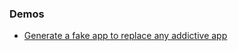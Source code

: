 ### Demos

- [Generate a fake app to replace any addictive app](https://github.com/sandoche/Detoxify-app)
